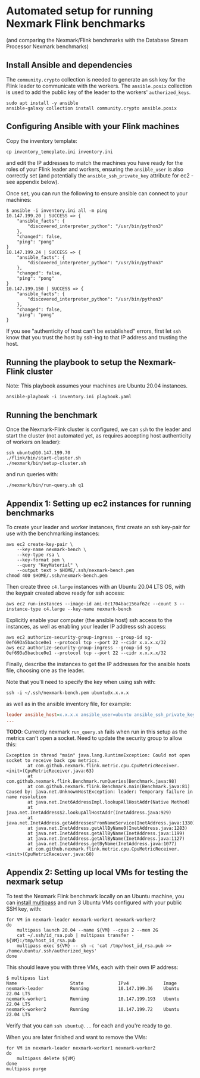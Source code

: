 # Automated setup for running Nexmark Flink benchmarks

(and comparing the Nexmark/Flink benchmarks with the Database Stream Processor Nexmark benchmarks)

## Install Ansible and dependencies

The `community.crypto` collection is needed to generate an ssh key for the Flink leader to communicate with the workers. The `ansible.posix` collection is used to add the public key of the leader to the workers' `authorized_keys`.

```shell
sudo apt install -y ansible
ansible-galaxy collection install community.crypto ansible.posix
```

## Configuring Ansible with your Flink machines

Copy the inventory template:

```shell
cp inventory_temeplate.ini inventory.ini
```

and edit the IP addresses to match the machines you have ready for the roles of your Flink leader and workers, ensuring the `ansible_user` is also correctly set (and potentially the `ansible_ssh_private_key` attribute for ec2 - see appendix below).

Once set, you can run the following to ensure ansible can connect to your machines:

```shell
$ ansible -i inventory.ini all -m ping
10.147.199.20 | SUCCESS => {
    "ansible_facts": {
        "discovered_interpreter_python": "/usr/bin/python3"
    },
    "changed": false,
    "ping": "pong"
}
10.147.199.24 | SUCCESS => {
    "ansible_facts": {
        "discovered_interpreter_python": "/usr/bin/python3"
    },
    "changed": false,
    "ping": "pong"
}
10.147.199.150 | SUCCESS => {
    "ansible_facts": {
        "discovered_interpreter_python": "/usr/bin/python3"
    },
    "changed": false,
    "ping": "pong"
}
```

If you see "authenticity of host can't be established" errors, first let `ssh` know that you trust the host by ssh-ing to that IP address and trusting the host.

## Running the playbook to setup the Nexmark-Flink cluster

Note: This playbook assumes your machines are Ubuntu 20.04 instances.

```shell
ansible-playbook -i inventory.ini playbook.yaml
```

## Running the benchmark

Once the Nexmark-Flink cluster is configured, we can `ssh` to the leader and start the cluster (not automated yet, as requires accepting host authenticity of workers on leader):

```shell
ssh ubuntu@10.147.199.70
./flink/bin/start-cluster.sh
./nexmark/bin/setup-cluster.sh
```

and run queries with:

```shell
./nexmark/bin/run-query.sh q1
```

## Appendix 1: Setting up ec2 instances for running benchmarks

To create your leader and worker instances, first create an ssh key-pair for use with the benchmarking instances:

```shell
aws ec2 create-key-pair \
    --key-name nexmark-bench \
    --key-type rsa \
    --key-format pem \
    --query "KeyMaterial" \
    --output text > $HOME/.ssh/nexmark-bench.pem
chmod 400 $HOME/.ssh/nexmark-bench.pem
```

Then create three `c4.large` instances with an Ubuntu 20.04 LTS OS, with the keypair created above ready for ssh access:

```shell
aws ec2 run-instances --image-id ami-0c1704bac156af62c --count 3 --instance-type c4.large --key-name nexmark-bench
```

Explicitly enable your computer (the ansible host) ssh access to the instances, as well as enabling your leader IP address ssh access:

```shell
aws ec2 authorize-security-group-ingress --group-id sg-0ef693a5bacbce0e1 --protocol tcp --port 22 --cidr x.x.x.x/32
aws ec2 authorize-security-group-ingress --group-id sg-0ef693a5bacbce0e1 --protocol tcp --port 22 --cidr x.x.x.x/32
```

Finally, describe the instances to get the IP addresses for the ansible hosts file, choosing one as the leader.

Note that you'll need to specify the key when using ssh with:

```shell
ssh -i ~/.ssh/nexmark-bench.pem ubuntu@x.x.x.x
```

as well as in the ansible inventory file, for example:

```ini
leader ansible_host=x.x.x.x ansible_user=ubuntu ansible_ssh_private_key_file=/home/username/.ssh/nexmark-bench.pem
...
```

**TODO**: Currently nexmark `run_query.sh` fails when run in this setup as the metrics can't open a socket. Need to update the security group to allow this:

```shell
Exception in thread "main" java.lang.RuntimeException: Could not open socket to receive back cpu metrics.
        at com.github.nexmark.flink.metric.cpu.CpuMetricReceiver.<init>(CpuMetricReceiver.java:63)
        at com.github.nexmark.flink.Benchmark.runQueries(Benchmark.java:98)
        at com.github.nexmark.flink.Benchmark.main(Benchmark.java:81)
Caused by: java.net.UnknownHostException: leader: Temporary failure in name resolution
        at java.net.Inet6AddressImpl.lookupAllHostAddr(Native Method)
        at java.net.InetAddress$2.lookupAllHostAddr(InetAddress.java:929)
        at java.net.InetAddress.getAddressesFromNameService(InetAddress.java:1330)
        at java.net.InetAddress.getAllByName0(InetAddress.java:1283)
        at java.net.InetAddress.getAllByName(InetAddress.java:1199)
        at java.net.InetAddress.getAllByName(InetAddress.java:1127)
        at java.net.InetAddress.getByName(InetAddress.java:1077)
        at com.github.nexmark.flink.metric.cpu.CpuMetricReceiver.<init>(CpuMetricReceiver.java:60)
```

## Appendix 2: Setting up local VMs for testing the nexmark setup

To test the Nexmark Flink benchmark locally on an Ubuntu machine, you can [install multipass](https://multipass.run/install) and run 3 Ubuntu VMs configured with your public SSH key, with:

```shell
for VM in nexmark-leader nexmark-worker1 nexmark-worker2
do
    multipass launch 20.04 --name ${VM} --cpus 2 --mem 2G
    cat ~/.ssh/id_rsa.pub | multipass transfer - ${VM}:/tmp/host_id_rsa.pub
    multipass exec ${VM} -- sh -c 'cat /tmp/host_id_rsa.pub >> /home/ubuntu/.ssh/authorized_keys'
done
```

This should leave you with three VMs, each with their own IP address:

```shell
$ multipass list
Name                    State             IPv4             Image
nexmark-leader          Running           10.147.199.36    Ubuntu 22.04 LTS
nexmark-worker1         Running           10.147.199.193   Ubuntu 22.04 LTS
nexmark-worker2         Running           10.147.199.72    Ubuntu 22.04 LTS
```

Verify that you can `ssh ubuntu@...` for each and you're ready to go.

When you are later finished and want to remove the VMs:

```shell
for VM in nexmark-leader nexmark-worker1 nexmark-worker2
do
    multipass delete ${VM}
done
multipass purge
```

